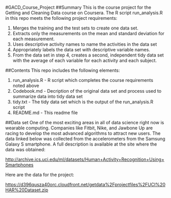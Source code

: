 #GACD_Course_Project
##Summary
This is the course project for the Getting and Cleaning Data course on Coursera. The R script run_analysis.R in this repo meets the following project requirements: 
  1. Merges the training and the test sets to create one data set.
  2. Extracts only the measurements on the mean and standard deviation for each measurement.
  3. Uses descriptive activity names to name the activities in the data set
  4. Appropriately labels the data set with descriptive variable names.
  5. From the data set in step 4, creates a second, independent tidy data set with the average of each variable for each activity and each subject.

##Contents
This repo includes the following elements:
  1. run_analysis.R - R script which completes the course requirements noted above
  2. Codebook.md - Decription of the original data set and process used to summarize data into tidy data set
  3. tidy.txt - The tidy data set which is the output of the run_analysis.R script
  4. README.md - This readme file
  
##Data set
One of the most exciting areas in all of data science right now is wearable computing. Companies like Fitbit, Nike, and Jawbone Up are racing to develop the most advanced algorithms to attract new users. The data linked below was collected from the accelerometers from the Samsung Galaxy S smartphone. A full description is available at the site where the data was obtained:

http://archive.ics.uci.edu/ml/datasets/Human+Activity+Recognition+Using+Smartphones

Here are the data for the project:

https://d396qusza40orc.cloudfront.net/getdata%2Fprojectfiles%2FUCI%20HAR%20Dataset.zip



